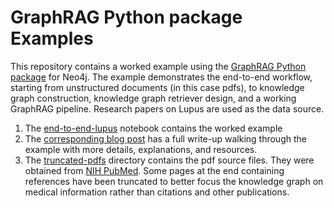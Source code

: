 # GraphRAG Python package Examples

This repository contains a worked example using the [GraphRAG Python package](https://neo4j.com/docs/neo4j-graphrag-python/current/index.html) for Neo4j. The example demonstrates the end-to-end workflow, starting from unstructured documents (in this case pdfs), to knowledge graph construction, knowledge graph retriever design, and a working GraphRAG pipeline. Research papers on Lupus are used as the data source. 

1. The [end-to-end-lupus](end-to-end-lupus.ipynb) notebook contains the worked example
2. The [corresponding blog post](https://neo4j.com/graphrag-python-package/) has a full write-up walking through the example with more details, explanations, and resources. 
3. The [truncated-pdfs](truncated-pdfs) directory contains the pdf source files.  They were obtained from [NIH PubMed](https://pubmed.ncbi.nlm.nih.gov/). Some pages at the end containing references have been truncated to better focus the knowledge graph on medical information rather than citations and other publications. 


